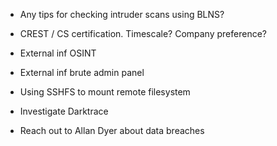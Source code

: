 - Any tips for checking intruder scans using BLNS?
- CREST / CS certification. Timescale? Company preference?
- External inf OSINT
- External inf brute admin panel
- Using SSHFS to mount remote filesystem

- Investigate Darktrace
- Reach out to Allan Dyer about data breaches